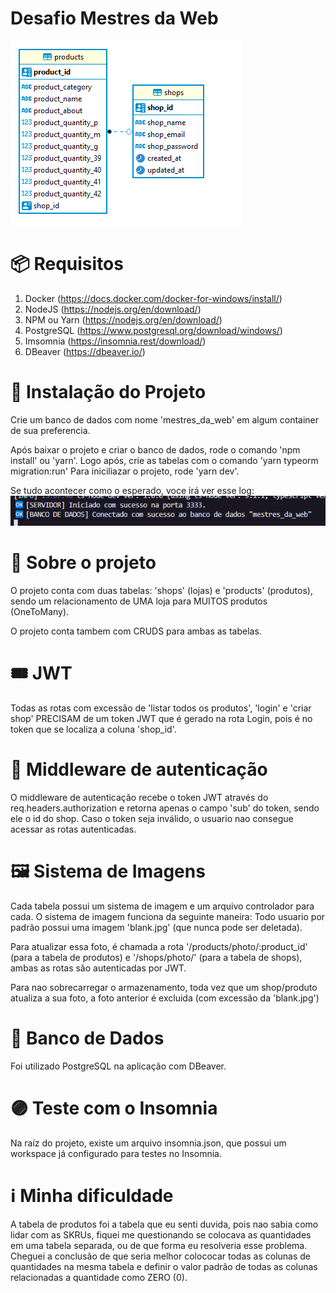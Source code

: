 # Desafio Mestres da Web
<img src='./assets/readme.png'>

# 📦 Requisitos
1. Docker (https://docs.docker.com/docker-for-windows/install/)
2. NodeJS (https://nodejs.org/en/download/)
3. NPM ou Yarn (https://nodejs.org/en/download/)
4. PostgreSQL (https://www.postgresql.org/download/windows/)
5. Imsomnia (https://insomnia.rest/download/)
6. DBeaver (https://dbeaver.io/)


# 🔧 Instalação do Projeto
Crie um banco de dados com nome 'mestres_da_web' em algum container de sua preferencia.

Após baixar o projeto e criar o banco de dados, rode o comando 'npm install' ou 'yarn'. Logo após, crie as tabelas com o comando 'yarn typeorm migration:run'
Para iniciliazar o projeto, rode 'yarn dev'.

Se tudo acontecer como o esperado, voce irá ver esse log:
<img src='./assets/print.png'>

# 💭 Sobre o projeto

O projeto conta com duas tabelas: 'shops' (lojas) e 'products' (produtos), sendo um relacionamento de UMA loja para MUITOS produtos (OneToMany).

O projeto conta tambem com CRUDS para ambas as tabelas.

# 🎟 JWT
Todas as rotas com excessão de 'listar todos os produtos', 'login' e 'criar shop' PRECISAM de um token JWT que é gerado na rota Login, pois é no token que se localiza a coluna 'shop_id'.

# 🚷 Middleware de autenticação
O middleware de autenticação recebe o token JWT através do req.headers.authorization e retorna apenas o campo 'sub' do token, sendo ele o id do shop. Caso o token seja inválido, o usuario nao consegue acessar as rotas autenticadas.

# 🖼 Sistema de Imagens
Cada tabela possui um sistema de imagem e um arquivo controlador para cada.
O sistema de imagem funciona da seguinte maneira:
Todo usuario por padrão possui uma imagem 'blank.jpg' (que nunca pode ser deletada).

Para atualizar essa foto, é chamada a rota '/products/photo/:product_id' (para a tabela de produtos) e '/shops/photo/' (para a tabela de shops), ambas as rotas são autenticadas por JWT.

Para nao sobrecarregar o armazenamento,  toda vez que um shop/produto atualiza a sua foto, a foto anterior é excluida (com excessão da 'blank.jpg')

# 🎲 Banco de Dados
Foi utilizado PostgreSQL na aplicação com DBeaver.

# 🟣 Teste com o Insomnia  
Na raíz do projeto, existe um arquivo insomnia.json, que possui um workspace já configurado para testes no Insomnia.


# ℹ Minha dificuldade
A tabela de produtos foi a tabela que eu senti duvida, pois nao sabia como lidar com as SKRUs, fiquei me questionando se colocava as quantidades em uma tabela separada, ou de que forma eu resolveria esse problema. Cheguei a conclusão de que seria melhor colococar todas as colunas de quantidades na mesma tabela e definir o valor padrão de todas as colunas relacionadas a quantidade como ZERO (0).
